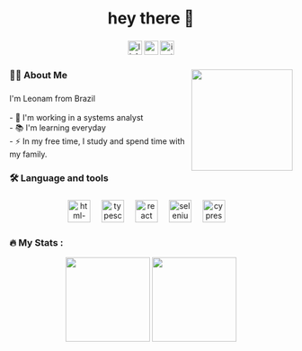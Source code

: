 <h1 align="center">hey there 👋</h1>

###

<div align="center">
   <a href="https://www.linkedin.com/in/leonam-silva/" target="_blank"><img src="https://img.shields.io/static/v1?message=LinkedIn&logo=linkedin&label=&color=0077B5&logoColor=white&labelColor=&style=for-the-badge" height="25" alt="linkedin logo"  /></a>
   <a href = "mailto:leonam.murilo@gmail.com"><img src="https://img.shields.io/static/v1?message=Gmail&logo=gmail&label=&color=D14836&logoColor=white&labelColor=&style=for-the-badge" height="25" alt="gmail logo"  /></a>
  <a href="https://instagram.com/leonam.ms" target="_blank"><img src="https://img.shields.io/static/v1?message=Instagram&logo=instagram&label=&color=E4405F&logoColor=white&labelColor=&style=for-the-badge" height="25" alt="instagram logo"  /></a>
</div>

###

<img align="right" height="180" src="https://miro.medium.com/v2/resize:fit:750/format:webp/1*zVnWJtyGOX_kUIDm6ccCfQ.gif"  />

###

<h3 align="left">👩‍💻  About Me</h3>

###

<p align="left">I'm Leonam from Brazil<br><br>- 🔭 I'm working in a systems analyst<br>- 📚 I'm learning everyday<br>- ⚡ In my free time, I study and spend time with my family.</p>

###

<h3 align="left">🛠 Language and tools</h3>

###

<div align="center">
<!--<img src="https://cdn.jsdelivr.net/gh/devicons/devicon/icons/html5/html5-original.svg" height="40" alt="html5 logo"  />
   <img width="12" />
   <img src="https://cdn.jsdelivr.net/gh/devicons/devicon/icons/css3/css3-original.svg" height="40" alt="css3 logo"  />
   <img width="12" />
   <img src="https://cdn.jsdelivr.net/gh/devicons/devicon/icons/javascript/javascript-original.svg" height="40" alt="javascript logo"  />
   <img width="12" /> -->
   <img title="JS&HTML&CSS" src="https://github.com/user-attachments/assets/ea8511c3-000e-43c5-bd90-eaf4efc1d88a" height="40" alt="html-css-js logo"  />
   <img width="12" />
   <img title="Typescript" src="https://cdn.jsdelivr.net/gh/devicons/devicon/icons/typescript/typescript-original.svg" height="40" alt="typescript logo"  />
   <img width="12" />
   <img title="React" src="https://cdn.jsdelivr.net/gh/devicons/devicon/icons/react/react-original.svg" height="40" alt="react logo"  />
   <img width="12" />
   <img title="Selenium" src="https://cdn.jsdelivr.net/gh/devicons/devicon/icons/selenium/selenium-original.svg" height="40" alt="selenium logo"  />
   <img width="12" />
   <img title="Cypress" src="https://github.com/user-attachments/assets/49e34e72-f302-4460-81a4-01448a880f80" height="40" alt="cypress logo"  />
   <img width="12" />
</div>

###

<h3 align="left">🔥   My Stats :</h3>
<div align="center">
  
  <img height="150em" src="https://github-readme-stats.vercel.app/api?username=LeonamJop&theme=github_dark&show_icons=true"/>
  
  <img height="150em" src="https://github-readme-stats.vercel.app/api/top-langs/?username=LeonamJop&layout=compact&langs_count=7&theme=github_dark"/>
  
</div>
